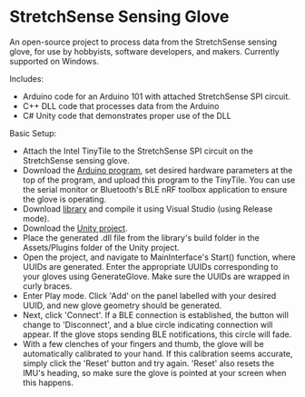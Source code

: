# StretchSense Sensing Glove
An open-source project to process data from the StretchSense sensing glove, for use by hobbyists, software developers, and makers. Currently supported on Windows.

Includes:
* Arduino code for an Arduino 101 with attached StretchSense SPI circuit.
* C++ DLL code that processes data from the Arduino
* C# Unity code that demonstrates proper use of the DLL

Basic Setup:
* Attach the Intel TinyTile to the StretchSense SPI circuit on the StretchSense sensing glove.
* Download the [Arduino program](Arduino), set desired hardware parameters at the top of the program, and upload this program to the TinyTile. You can use the serial monitor or Bluetooth's BLE nRF toolbox application to ensure the glove is operating.
* Download [library](Library) and compile it using Visual Studio (using Release mode).
* Download the [Unity project](Unity).
* Place the generated .dll file from the library's build folder in the Assets/Plugins folder of the Unity project.
* Open the project, and navigate to MainInterface's Start() function, where UUIDs are generated. Enter the appropriate UUIDs corresponding to your gloves using GenerateGlove. Make sure the UUIDs are wrapped in curly braces.
* Enter Play mode. Click 'Add' on the panel labelled with your desired UUID, and new glove geometry should be generated.
* Next, click 'Connect'. If a BLE connection is established, the button will change to 'Disconnect', and a blue circle indicating connection will appear. If the glove stops sending BLE notifications, this circle will fade.
* With a few clenches of your fingers and thumb, the glove will be automatically calibrated to your hand. If this calibration seems accurate, simply click the 'Reset' button and try again. 'Reset' also resets the IMU's heading, so make sure the glove is pointed at your screen when this happens.